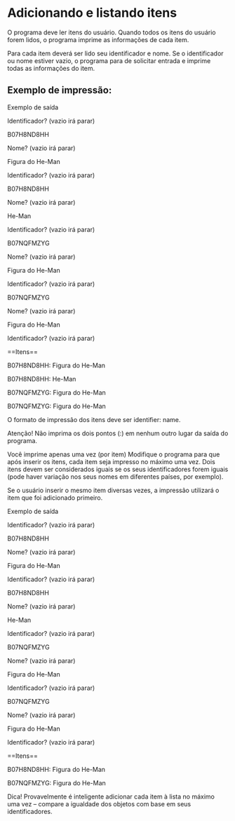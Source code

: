 # Adicionando e listando itens

O programa deve ler itens do usuário. Quando todos os itens do usuário forem lidos, o programa imprime as informações de cada item.

Para cada item deverá ser lido seu identificador e nome. Se o identificador ou nome estiver vazio, o programa para de solicitar entrada e imprime todas as informações do item.

## Exemplo de impressão:

Exemplo de saída

Identificador? (vazio irá parar)

B07H8ND8HH

Nome? (vazio irá parar)

Figura do He-Man

Identificador? (vazio irá parar)

B07H8ND8HH

Nome? (vazio irá parar)

He-Man

Identificador? (vazio irá parar)

B07NQFMZYG

Nome? (vazio irá parar)

Figura do He-Man

Identificador? (vazio irá parar)

B07NQFMZYG

Nome? (vazio irá parar)

Figura do He-Man

Identificador? (vazio irá parar)

==Itens==

B07H8ND8HH: Figura do He-Man

B07H8ND8HH: He-Man

B07NQFMZYG: Figura do He-Man

B07NQFMZYG: Figura do He-Man

O formato de impressão dos itens deve ser identifier: name.

Atenção! Não imprima os dois pontos (:) em nenhum outro lugar da saída do programa.

Você imprime apenas uma vez (por item)
Modifique o programa para que após inserir os itens, cada item seja impresso no máximo uma vez. Dois itens devem ser considerados iguais se os seus identificadores forem iguais (pode haver variação nos seus nomes em diferentes países, por exemplo).

Se o usuário inserir o mesmo item diversas vezes, a impressão utilizará o item que foi adicionado primeiro.

Exemplo de saída

Identificador? (vazio irá parar)

B07H8ND8HH

Nome? (vazio irá parar)

Figura do He-Man

Identificador? (vazio irá parar)

B07H8ND8HH

Nome? (vazio irá parar)

He-Man

Identificador? (vazio irá parar)

B07NQFMZYG

Nome? (vazio irá parar)

Figura do He-Man

Identificador? (vazio irá parar)

B07NQFMZYG

Nome? (vazio irá parar)

Figura do He-Man

Identificador? (vazio irá parar)

==Itens==

B07H8ND8HH: Figura do He-Man

B07NQFMZYG: Figura do He-Man

Dica! Provavelmente é inteligente adicionar cada item à lista no máximo uma vez – compare a igualdade dos objetos com base em seus identificadores.
